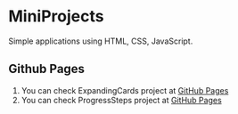 # MiniProjects

Simple applications using HTML, CSS, JavaScript.

## Github Pages

1. You can check ExpandingCards project at [GitHub Pages](https://sahinaykkt.github.io/MiniProjects/ExpandingCards/)
2. You can check ProgressSteps project at [GitHub Pages](https://sahinaykkt.github.io/MiniProjects/ProgressSteps/)
